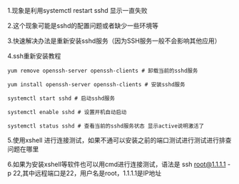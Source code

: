 1.现象是利用systemctl restart sshd 显示一直失败

2.这个现象可能是sshd的配置问题或者缺少一些环境等

3.快速解决办法是重新安装sshd服务（因为SSH服务一般不会影响其他应用）

4.ssh重新安装教程

    yum remove openssh-server openssh-clients # 卸载当前的sshd服务
    
    yum install openssh-server openssh-clients # 安装sshd服务
  
    systemctl start sshd # 启动sshd服务
  
    systemctl enable sshd # 设置开机自动启动
  
    systemctl status sshd # 查看当前的sshd服务状态 显示active说明激活了
5.使用xshell 进行连接测试，如果不通可以安装之前的端口测试进行测试进行排查问题在哪里

6.如果为安装xshell等软件也可以用cmd进行连接测试，语法是 ssh root@1.1.1.1 -p 22,其中远程端口是22，用户名是root，1.1.1.1是IP地址
